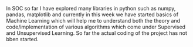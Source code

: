 In SOC so far I have explored many libraries in python such as numpy, pandas, matplotlib and currently in this week we have started 
basics of Machine Learning which will help me to understand both the theory and code/implementation of various algorithms 
which come under Supervised and Unsupervised Learning. So far the actual coding of the project has not bben started.
